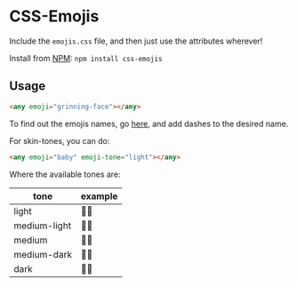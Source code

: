 # CSS-Emojis

Include the `emojis.css` file, and then just use the attributes wherever!

Install from [NPM](https://www.npmjs.com/package/css-emojis):
`npm install css-emojis`

## Usage

```html
<any emoji="grinning-face"></any>
```

To find out the emojis names, go [here](http://unicode.org/emoji/charts/full-emoji-list.html), and add dashes to the desired name.

For skin-tones, you can do:

```html
<any emoji="baby" emoji-tone="light"></any>
```

Where the available tones are:

| tone         | example |
|--------------|---------|
| light        | 👶🏻    |
| medium-light | 👶🏼    |
| medium       | 👶🏽    |
| medium-dark  | 👶🏾    |
| dark         | 👶🏿    |
